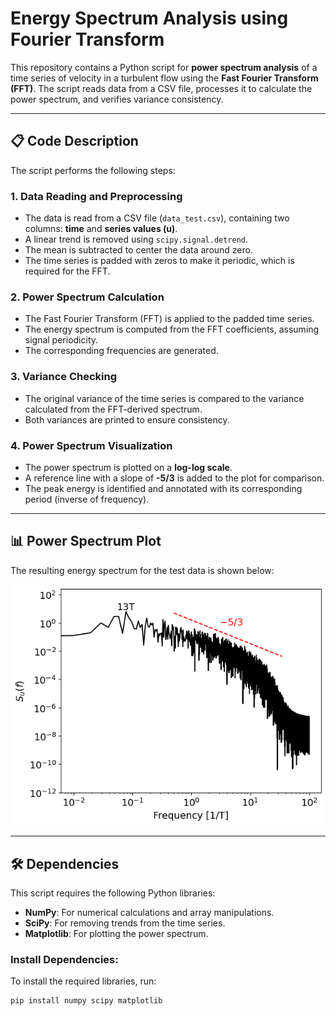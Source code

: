 # Energy Spectrum Analysis using Fourier Transform

This repository contains a Python script for **power spectrum analysis** of a time series of velocity in a turbulent flow using the **Fast Fourier Transform (FFT)**. The script reads data from a CSV file, processes it to calculate the power spectrum, and verifies variance consistency.

---

## 📋 **Code Description**

The script performs the following steps:

### 1. **Data Reading and Preprocessing**
- The data is read from a CSV file (`data_test.csv`), containing two columns: **time** and **series values (u)**.
- A linear trend is removed using `scipy.signal.detrend`.
- The mean is subtracted to center the data around zero.
- The time series is padded with zeros to make it periodic, which is required for the FFT.

### 2. **Power Spectrum Calculation**
- The Fast Fourier Transform (FFT) is applied to the padded time series.
- The energy spectrum is computed from the FFT coefficients, assuming signal periodicity.
- The corresponding frequencies are generated.

### 3. **Variance Checking**
- The original variance of the time series is compared to the variance calculated from the FFT-derived spectrum.
- Both variances are printed to ensure consistency.

### 4. **Power Spectrum Visualization**
- The power spectrum is plotted on a **log-log scale**.
- A reference line with a slope of **-5/3** is added to the plot for comparison.
- The peak energy is identified and annotated with its corresponding period (inverse of frequency).

---

## 📊 **Power Spectrum Plot**

The resulting energy spectrum for the test data is shown below:

![Energy Spectrum](fig_spectrum_u.png)

---

## 🛠️ **Dependencies**

This script requires the following Python libraries:

- **NumPy**: For numerical calculations and array manipulations.
- **SciPy**: For removing trends from the time series.
- **Matplotlib**: For plotting the power spectrum.

### Install Dependencies:
To install the required libraries, run:

```bash
pip install numpy scipy matplotlib
